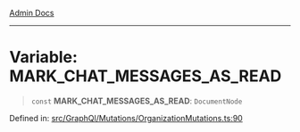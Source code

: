 [Admin Docs](/)

---

# Variable: MARK_CHAT_MESSAGES_AS_READ

> `const` **MARK_CHAT_MESSAGES_AS_READ**: `DocumentNode`

Defined in: [src/GraphQl/Mutations/OrganizationMutations.ts:90](https://github.com/PalisadoesFoundation/talawa-admin/blob/main/src/GraphQl/Mutations/OrganizationMutations.ts#L90)
